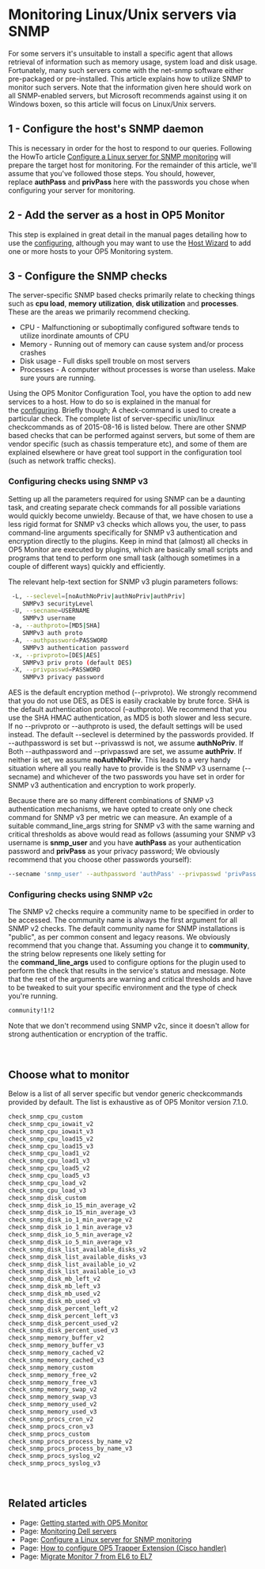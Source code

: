 # Monitoring Linux/Unix servers via SNMP

For some servers it's unsuitable to install a specific agent that allows retrieval of information such as memory usage, system load and disk usage. Fortunately, many such servers come with the net-snmp software either pre-packaged or pre-installed. This article explains how to utilize SNMP to monitor such servers. Note that the information given here should work on all SNMP-enabled servers, but Microsoft recommends against using it on Windows boxen, so this article will focus on Linux/Unix servers. 

## 1 - Configure the host's SNMP daemon

This is necessary in order for the host to respond to our queries. Following the HowTo article [Configure a Linux server for SNMP monitoring](Configure_a_Linux_server_for_SNMP_monitoring) will prepare the target host for monitoring. For the remainder of this article, we'll assume that you've followed those steps. You should, however, replace **authPass** and **privPass** here with the passwords you chose when configuring your server for monitoring.

## 2 - Add the server as a host in OP5 Monitor

This step is explained in great detail in the manual pages detailing how to use the [configuring](https://kb.op5.com/display/DOC/configuring), although you may want to use the [Host Wizard](https://kb.op5.com/display/DOC/Host+Wizard) to add one or more hosts to your OP5 Monitoring system.

## 3 - Configure the SNMP checks

The server-specific SNMP based checks primarily relate to checking things such as **cpu load**, **memory** **utilization**, **disk utilization** and **processes**. These are the areas we primarily recommend checking.

-   CPU - Malfunctioning or suboptimally configured software tends to utilize inordinate amounts of CPU
-   Memory - Running out of memory can cause system and/or process crashes
-   Disk usage - Full disks spell trouble on most servers
-   Processes - A computer without processes is worse than useless. Make sure yours are running.

Using the OP5 Monitor Configuration Tool, you have the option to add new services to a host. How to do so is explained in the manual for the [configuring](https://kb.op5.com/display/DOC/configuring). Briefly though; A check-command is used to create a particular check. The complete list of server-specific unix/linux checkcommands as of 2015-08-16 is listed below. There are other SNMP based checks that can be performed against servers, but some of them are vendor specific (such as chassis temperature etc), and some of them are explained elsewhere or have great tool support in the configuration tool (such as network traffic checks).

### Configuring checks using SNMP v3

Setting up all the parameters required for using SNMP can be a daunting task, and creating separate check commands for all possible variations would quickly become unwieldy. Because of that, we have chosen to use a less rigid format for SNMP v3 checks which allows you, the user, to pass command-line arguments specifically for SNMP v3 authentication and encryption directly to the plugins. Keep in mind that (almost) all checks in OP5 Monitor are executed by plugins, which are basically small scripts and programs that tend to perform one small task (although sometimes in a couple of different ways) quickly and efficiently.

The relevant help-text section for SNMP v3 plugin parameters follows:

``` {.bash data-syntaxhighlighter-params="brush: bash; gutter: false; theme: Confluence" data-theme="Confluence" style="brush: bash; gutter: false; theme: Confluence"}
 -L, --seclevel=[noAuthNoPriv|authNoPriv|authPriv]
    SNMPv3 securityLevel
 -U, --secname=USERNAME
    SNMPv3 username
 -a, --authproto=[MD5|SHA]
    SNMPv3 auth proto
 -A, --authpassword=PASSWORD
    SNMPv3 authentication password
 -x, --privproto=[DES|AES]
    SNMPv3 priv proto (default DES)
 -X, --privpasswd=PASSWORD
    SNMPv3 privacy password
```

AES is the default encryption method (--privproto). We strongly recommend that you do not use DES, as DES is easily crackable by brute force. SHA is the default authentication protocol (–authproto). We recommend that you use the SHA HMAC authentication, as MD5 is both slower and less secure. If no --privproto or --authproto is used, the default settings will be used instead. The default --seclevel is determined by the passwords provided. If --authpassword is set but --privasswd is not, we assume **authNoPriv**. If Both --authpassword and --privpasswd are set, we assume **authPriv**. If neither is set, we assume **noAuthNoPriv**. This leads to a very handy situation where all you really have to provide is the SNMP v3 username (--secname) and whichever of the two passwords you have set in order for SNMP v3 authentication and encryption to work properly.

Because there are so many different combinations of SNMP v3 authentication mechanisms, we have opted to create only one check command for SNMP v3 per metric we can measure. An example of a suitable command\_line\_args string for SNMP v3 with the same warning and critical thresholds as above would read as follows (assuming your SNMP v3 username is **snmp\_user** and you have **authPass** as your authentication password and **privPass** as your privacy password; We obviously recommend that you choose other passwords yourself):

``` {.bash data-syntaxhighlighter-params="brush: bash; gutter: false; theme: Confluence" data-theme="Confluence" style="brush: bash; gutter: false; theme: Confluence"}
--secname 'snmp_user' --authpassword 'authPass' --privpasswd 'privPass'!1!2
```

### Configuring checks using SNMP v2c

The SNMP v2 checks require a community name to be specified in order to be accessed. The community name is always the first argument for all SNMP v2 checks. The default community name for SNMP installations is "public", as per common consent and legacy reasons. We obviously recommend that you change that. Assuming you change it to **community**, the string below represents one likely setting for the **command\_line\_args** used to configure options for the plugin used to perform the check that results in the service's status and message. Note that the rest of the arguments are warning and critical thresholds and have to be tweaked to suit your specific environment and the type of check you're running.

``` {.bash data-syntaxhighlighter-params="brush: bash; gutter: false; theme: Confluence" data-theme="Confluence" style="brush: bash; gutter: false; theme: Confluence"}
community!1!2
```

Note that we don't recommend using SNMP v2c, since it doesn't allow for strong authentication or encryption of the traffic.

 

## Choose what to monitor

Below is a list of all server specific but vendor generic checkcommands provided by default. The list is exhaustive as of OP5 Monitor version 7.1.0.

``` {.bash data-syntaxhighlighter-params="brush: bash; gutter: false; theme: Confluence" data-theme="Confluence" style="brush: bash; gutter: false; theme: Confluence"}
check_snmp_cpu_custom
check_snmp_cpu_iowait_v2
check_snmp_cpu_iowait_v3
check_snmp_cpu_load15_v2
check_snmp_cpu_load15_v3
check_snmp_cpu_load1_v2
check_snmp_cpu_load1_v3
check_snmp_cpu_load5_v2
check_snmp_cpu_load5_v3
check_snmp_cpu_load_v2
check_snmp_cpu_load_v3
check_snmp_disk_custom
check_snmp_disk_io_15_min_average_v2
check_snmp_disk_io_15_min_average_v3
check_snmp_disk_io_1_min_average_v2
check_snmp_disk_io_1_min_average_v3
check_snmp_disk_io_5_min_average_v2
check_snmp_disk_io_5_min_average_v3
check_snmp_disk_list_available_disks_v2
check_snmp_disk_list_available_disks_v3
check_snmp_disk_list_available_io_v2
check_snmp_disk_list_available_io_v3
check_snmp_disk_mb_left_v2
check_snmp_disk_mb_left_v3
check_snmp_disk_mb_used_v2
check_snmp_disk_mb_used_v3
check_snmp_disk_percent_left_v2
check_snmp_disk_percent_left_v3
check_snmp_disk_percent_used_v2
check_snmp_disk_percent_used_v3
check_snmp_memory_buffer_v2
check_snmp_memory_buffer_v3
check_snmp_memory_cached_v2
check_snmp_memory_cached_v3
check_snmp_memory_custom
check_snmp_memory_free_v2
check_snmp_memory_free_v3
check_snmp_memory_swap_v2
check_snmp_memory_swap_v3
check_snmp_memory_used_v2
check_snmp_memory_used_v3
check_snmp_procs_cron_v2
check_snmp_procs_cron_v3
check_snmp_procs_custom
check_snmp_procs_process_by_name_v2
check_snmp_procs_process_by_name_v3
check_snmp_procs_syslog_v2
check_snmp_procs_syslog_v3
```

 

## Related articles

-   Page:
    [Getting started with OP5 Monitor](/display/HOWTOs/Getting+started+with+op5+Monitor)
-   Page:
    [Monitoring Dell servers](/display/HOWTOs/Monitoring+Dell+servers)
-   Page:
    [Configure a Linux server for SNMP monitoring](/display/HOWTOs/Configure+a+Linux+server+for+SNMP+monitoring)
-   Page:
    [How to configure OP5 Trapper Extension (Cisco handler)](../HOWTOs/How_to_configure_op5_Trapper_Extension_Cisco_handler_)
-   Page:
    [Migrate Monitor 7 from EL6 to EL7](/display/HOWTOs/Migrate+Monitor+7+from+EL6+to+EL7)

